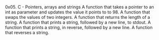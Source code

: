0x05. C - Pointers, arrays and strings
A function that takes a pointer to an int as parameter and updates the value it points to to 98.
A function that swaps the values of two integers.
A function that returns the length of a string.
A function that prints a string, followed by a new line, to stdout.
A function that prints a string, in reverse, followed by a new line.
A function that reverses a string.
